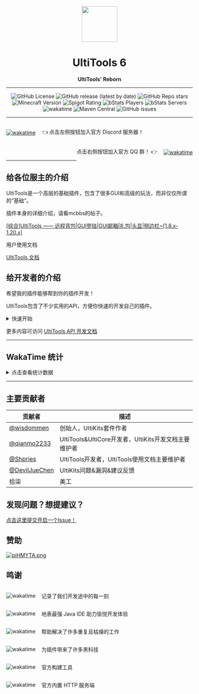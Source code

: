 <br>
<br>

<center>
<img src="https://www.freeimg.cn/i/2023/12/24/65883862cbd7d.png" width="96" height="96"/>
</center>

<h1 align="center">UltiTools 6</h1>

<center><strong>UltiTools' Reborn</strong></center>

---
<center>
<img alt="GitHub License" src="https://img.shields.io/github/license/ultikits/ultitools-reborn?style=flat-square"/>
<img alt="GitHub release (latest by date)" src="https://img.shields.io/github/v/release/UltiKits/UltiTools-Reborn?style=flat-square"/>
<img alt="GitHub Repo stars" src="https://img.shields.io/github/stars/wisdommen/UltiTools?style=flat-square"/>
<img alt="Minecraft Version" src="https://img.shields.io/badge/Minecraft-1.8--1.20-blue?style=flat-square"/>
<img alt="Spigot Rating" src="https://img.shields.io/spiget/rating/85214?label=SpigotMC&amp;style=flat-square"/>
<img alt="bStats Players" src="https://img.shields.io/bstats/players/8652?style=flat-square"/>
<img alt="bStats Servers" src="https://img.shields.io/bstats/servers/8652?style=flat-square"/>
<img alt="wakatime" src="https://wakatime.com/badge/user/d4b748db-828d-4641-b87e-85def2b4fc94/project/2ed8f867-16e0-4fd6-a5af-b18d50e59469.svg?style=flat-square"/>
<img alt="Maven Central" src="https://img.shields.io/maven-central/v/com.ultikits/UltiTools-API?style=flat-square"/>
<img alt="GitHub issues" src="https://img.shields.io/github/issues/wisdommen/UltiTools?style=flat-square"/>
</center>

---

<div style="vertical-align: center; display: flex; align-items: center">
<a href="https://discord.gg/6TVRRF47">
<img alt="wakatime" src="https://img.shields.io/badge/Discord-5865F2?style=for-the-badge&logo=discord&logoColor=white"/>
</a>
<p style="margin-left: 1rem">👈 点击左侧按钮加入官方 Discord 服务器！</p>
</div>

<div style="float: right; display: flex; align-items: center">
<p style="margin-right: 1rem">点击右侧按钮加入官方 QQ 群！ 👉 </p>
<a href="https://qm.qq.com/cgi-bin/qm/qr?k=UNq3LPCmpfH2aLum7V0GmMRFBusNxqxn&jump_from=webapi">
<img alt="wakatime" src="https://img.shields.io/badge/Tencent_QQ-EB1923?style=for-the-badge&logo=TencentQQ&logoColor=white"/>
</a>
</div>

<br>
<br>

---

## 给各位服主的介绍

UltiTools是一个高层的基础插件，包含了很多GUI和高级的玩法，而非仅仅所谓的“基础”。

插件本身的详细介绍，请看mcbbs的帖子。

[\[综合\]UltiTools —— 远程背包\|GUI登陆\|GUI邮箱\|礼包\|头显\|侧边栏~\[1.8.x-1.20.x\]](https://www.mcbbs.net/thread-1062730-1-1.html)

用户使用文档

[UltiTools 文档](https://doc.ultitools.ultikits.com/)

## 给开发者的介绍

希望我的插件能够帮到你的插件开发！

UltiTools包含了不少实用的API，方便你快速的开发自己的插件。

<details>
<summary>快速开始</summary>

数据存储方面，UltiTools提供了Mysql和Json的封装API，让你无需考虑用户会使用哪种数据存储方式。

例如
```java
@Data
@Builder
@NoArgsConstructor
@AllArgsConstructor
@EqualsAndHashCode(callSuper = true)
@Table("economy_accounts")
public class AccountEntity extends AbstractDataEntity {
    @Column("name")
    private String name;
    @Column(value = "balance", type = "FLOAT")
    private double balance;
    @Column("owner")
    private String owner;
}
```

```java
//检查玩家账户是否存在
public boolean playerHasAccount(UUID player, String name) {
    DataOperator<AccountEntity> dataOperator = UltiEconomy.getInstance().getDataOperator(AccountEntity.class);
    return dataOperator.exist(
            WhereCondition.builder().column("name").value(name).build(),
            WhereCondition.builder().column("owner").value(player.toString()).build()
        );
}
```

配置文件方面，UltiTools提供了优雅的单例模式的封装API，让你可以像操作对象一样操作配置文件。

例如
```java
@Getter
@Setter
public class EcoConfig extends AbstractConfigEntity {
    @ConfigEntry(path = "useThirdPartEconomy", comment = "是否使用其他的经济插件作为基础（即仅使用本插件的银行功能）")
    private boolean useThirdPartEconomy = false;
    @ConfigEntry(path = "enableInterest", comment = "是否开启利息")
    private boolean enableInterest = true;
    @ConfigEntry(path = "interestRate", comment = "利率，利息 = 利率 × 本金")
    private double  interestRate = 0.0003;
    @ConfigEntry(path = "interestTime", comment = "利息发放间隔（分钟）")
    private int interestTime = 30;
    @ConfigEntry(path = "initial_money", comment = "玩家初始货币数量")
    private double initMoney = 1000;
    @ConfigEntry(path = "op_operate_money", comment = "服务器管理员是否能够增减玩家货币")
    private boolean opOperateMoney = false;
    @ConfigEntry(path = "currency_name", comment = "货币名称")
    private String currencyName = "金币";
    @ConfigEntry(path = "server_trade_log", comment = "是否开启服务器交易记录")
    private boolean enableTradeLog = false;
    public EcoConfig(String configFilePath) {
        super(configFilePath);
    }
}
```
```java
// 获取经济插件的配置文件，并且读取利息率
EcoConfig config = UltiEconomy.getInstance().getConfig(EcoConfig.class);
double intrestRate = config.getInterestRate();
```

UltiTools还封装了一系列的Spigot API，让你更加高效优雅的开发插件。

例如
```java
// 注册一个Test指令，权限为permission.test，指令为test
// 无需在Plugin.yml中注册指令
getCommandManager().register(new TestCommands(), "permission.test", "示例功能", "test");
```

GUI界面方面，UltiTools提供了obliviate-invs的API，方便你快速的开发GUI界面。

UltiTools也提供了Adventure的API。

更多内容请查看 [UltiTools API 文档](https://doc.dev.ultikits.com/)

## 快速开始

首先将UltiTools-API依赖加入到你的项目

使用Maven

```xml
<dependency>
    <groupId>com.ultikits</groupId>
    <artifactId>UltiTools-API</artifactId>
    <version>{VERSION}</version>
</dependency>
```

使用Gradle

```groovy
implementation 'com.ultikits:UltiTools-API:{VERSION}'
```

开始之前请在resources文件夹下新建一个plugin.yml文件，内容如下

```yaml
# 插件名称
name: TestPlugin
# 插件版本
version: '${project.version}'
# 插件主类
main: com.test.plugin.MyPlugin
# 插件用到的UltiTools-API版本，例如6.0.0就是600
api-version: 600
# 插件作者
authors: [ wisdomme ]
```
新建一个config文件夹，里面可以按照你的需求放入你的插件配置文件。这些配置文件会被原封不动的放入UltiTools插件的集体配置文件夹中展示给用户。

## 简单开发

新建一个主类继承UltiToolsPlugin，类似传统的Spigot插件，UltiTools插件也需要重写启动和关闭方法。
但是UltiToolsPlugin增加了一个可选的```UltiToolsPlugin#reloadSelf()```方法，用于插件重载时执行。

```java
public class MyPlugin extends UltiToolsPlugin {
    @Override
    public boolean registerSelf() {
        // 插件启动时执行
        return true;
    }

    @Override
    public void unregisterSelf() {
        // 插件关闭时执行
    }
    
    @Override
    public void reloadSelf() {
        // 插件重载时执行
    }
}
```
这样就已经完成了一个什么功能都没有的UltiTools插件。然后你可以在```UltiToolsPlugin#registerSelf()```方法中注册你的监听器和指令。

```java
public class MyPlugin extends UltiToolsPlugin {
    @Override
    public boolean registerSelf() {
        // 注册一个Test指令，权限为permission.test，指令为test
        // 无需在Plugin.yml中注册指令
        getCommandManager().register(new TestCommands(), "permission.test", "示例功能", "test");
        // 注册监听器
        getListenerManager().register(this, new TestListener());
        return true;
    }
}
```
然后你可以在主类中添加你的配置文件，UltiTools会自动加载配置文件。

```java
public class MyPlugin extends UltiToolsPlugin {
    @Override
    public boolean registerSelf() {
        // 注册一个Test指令，权限为permission.test，指令为test
        // 无需在Plugin.yml中注册指令
        getCommandManager().register(new TestCommands(), "permission.test", "示例功能", "test");
        // 注册监听器
        getListenerManager().register(this, new TestListener());
        // 注册配置文件
        getConfigManager().register(this, new TestConfig("config/config.yml"));
        return true;
    }
}
```
或者你可以重写```UltiToolsPlugin#getAllConfigs()```方法，将所有的配置文件注册放在这里。

```java
@Override
public List<AbstractConfigEntity> getAllConfigs() {
    return Arrays.asList(
            new TestConfig("config/config.yml")
    );
}
```

</details>

更多内容可访问 [UltiTools API 开发文档](https://doc.dev.ultikits.com)

---

## WakaTime 统计

<details>
<h3>开发时间线统计</h3>
<summary>点击查看统计数据</summary>
<img alt="wakatime timeline" src="https://wakatime.com/share/@wisdomme/0a9b3a30-f210-4be9-91f2-1b2e94ff403b.svg"/>
<br>
<br>
<img alt="wakatime week" src="https://wakatime.com/share/@wisdomme/bf0d9440-52ee-41b6-9df9-03fae3ae86dc.svg"/>
</details>

---

## 主要贡献者
| 贡献者                                              | 描述                                      |
|--------------------------------------------------|-----------------------------------------|
| [@wisdommen](https://github.com/wisdommen)       | 创始人，UltiKits套件作者                        |
| [@qianmo2233](https://github.com/qianmo2233)     | UltiTools&UltiCore开发者，UltiKits开发文档主要维护者 |
| [@Shpries](https://github.com/Shpries)           | UltiTools开发者，UltiTools使用文档主要维护者         |
| [@DevilJueChen](https://github.com/DevilJueChen) | UltiKits问题&漏洞&建议反馈                      |
| 拾柒                                               | 美工                                      |

## 发现问题？想提建议？
[点击这里提交开启一个Issue！](https://github.com/wisdommen/UltiTools/issues/new/choose)

## 赞助

[![piHMYTA.png](https://s11.ax1x.com/2023/12/24/piHMYTA.png)](https://afdian.net/a/ultikits)

## 鸣谢

<div style="vertical-align: center; display: flex; align-items: center">
<img alt="wakatime" src="https://img.shields.io/badge/WakaTime-000000?style=for-the-badge&amp;logo=WakaTime&amp;logoColor=white"/>
<p style="margin-left: 1rem">记录了我们开发途中的每一刻</p>
</div>

<div style="vertical-align: center; display: flex; align-items: center">
<img alt="wakatime" src="https://img.shields.io/badge/IntelliJ_IDEA-000000.svg?style=for-the-badge&logo=intellij-idea&logoColor=white"/>
<p style="margin-left: 1rem">地表最强 Java IDE 助力愉悦开发体验</p>
</div>

<div style="vertical-align: center; display: flex; align-items: center">
<img alt="wakatime" src="https://img.shields.io/badge/ChatGPT-74aa9c?style=for-the-badge&logo=openai&logoColor=white"/>
<p style="margin-left: 1rem">帮助解决了许多重复且枯燥的工作</p>
</div>

<div style="vertical-align: center; display: flex; align-items: center">
<img alt="wakatime" src="https://img.shields.io/badge/Spring-6DB33F?style=for-the-badge&logo=spring&logoColor=white"/>
<p style="margin-left: 1rem">为插件带来了许多黑科技</p>
</div>

<div style="vertical-align: center; display: flex; align-items: center">
<img alt="wakatime" src="https://img.shields.io/badge/apache_maven-C71A36?style=for-the-badge&logo=apachemaven&logoColor=white"/>
<p style="margin-left: 1rem">官方构建工具</p>
</div>

<div style="vertical-align: center; display: flex; align-items: center">
<img alt="wakatime" src="https://img.shields.io/badge/Apache_Spark-FFFFFF?style=for-the-badge&logo=apachespark&logoColor=#E35A16"/>
<p style="margin-left: 1rem">官方内置 HTTP 服务端</p>
</div>
